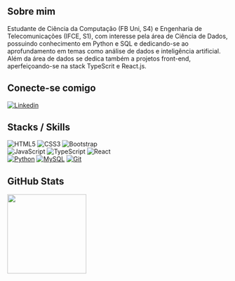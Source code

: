 ## Sobre mim
Estudante de Ciência da Computação (FB Uni, S4) e Engenharia de Telecomunicações (IFCE, S1), com interesse pela área de Ciência de Dados, possuindo conhecimento em Python e SQL e dedicando-se ao aprofundamento em temas como análise de dados e inteligência artificial. Além da área de dados se dedica também a projetos front-end, aperfeiçoando-se na stack TypeScrit e React.js.

## Conecte-se comigo
[![Linkedin](https://img.shields.io/badge/LinkedIn-0077B5?style=for-the-badge&logo=linkedin&logoColor=white)](https://www.linkedin.com/in/jotap53/)

## Stacks / Skills
![HTML5](https://img.shields.io/badge/HTML5-E34F26?style=for-the-badge&logo=html5&logoColor=white)
![CSS3](https://img.shields.io/badge/CSS3-1572B6?style=for-the-badge&logo=css3&logoColor=white)
![Bootstrap](https://img.shields.io/badge/-boostrap-0D1117?style=for-the-badge&logo=bootstrap&labelColor=0D1117) <br>
![JavaScript](https://img.shields.io/badge/JavaScript-F7DF1E?style=for-the-badge&logo=javascript&logoColor=black)
![TypeScript](https://img.shields.io/badge/TypeScript-007ACC?style=for-the-badge&logo=typescript&logoColor=white)
![React](https://img.shields.io/badge/React-20232A?style=for-the-badge&logo=react&logoColor=61DAFB) <br>
[![Python](https://img.shields.io/badge/Python-4682B4?style=for-the-badge&logo=python&logoColor=white)]()
[![MySQL](https://img.shields.io/badge/MySQL-008B8B?style=for-the-badge&logo=mysql&logoColor=white)]()
[![Git](https://img.shields.io/badge/Git-FF4500?style=for-the-badge&logo=git&logoColor=white)]() <br>

## GitHub Stats
<div>
    <a href="https://github.com/JotaP53">
    <img height="180em" src="https://github-readme-stats.vercel.app/api?username=JotaP53&show_icons=true&theme=transparent">
</div>
